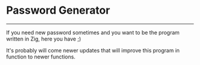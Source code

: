 # Password Generator
---
If you need new password sometimes and you want to be the program written in Zig, here you have ;)

It's probably will come newer updates that will improve this program in function to newer functions.
